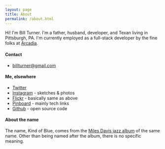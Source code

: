 ```yaml
---
layout: page
title: About
permalink: /about.html
---
```


Hi! I'm Bill Turner. I'm a father, husband, developer, and Texan living in Pittsburgh, PA. I'm currently employed as a full-stack developer by the fine folks at [Arcadia](https://arcadia.io/ 'Arcadia home page').

#### Contact

- [billturner@gmail.com](billturner@gmail.com)

#### Me, elsewhere

- [Twitter](https://twitter.com/billturner)
- [Instagram](https://instagram.com/billturner) - sketches & photos
- [Flickr](https://flickr.com/billturner) - basically same as above
- [Pinboard](http://pinboard.in/u:billturner) - mainly tech links
- [Github](https://github.com/billturner) - open source code

#### About the name

The name, Kind of Blue, comes from the [Miles Davis jazz album](http://amzn.to/2fBqDIU 'Buy this wonderful album, via Amazon.com') of the same name. Other than being named after the album, there is no specific meaning.
